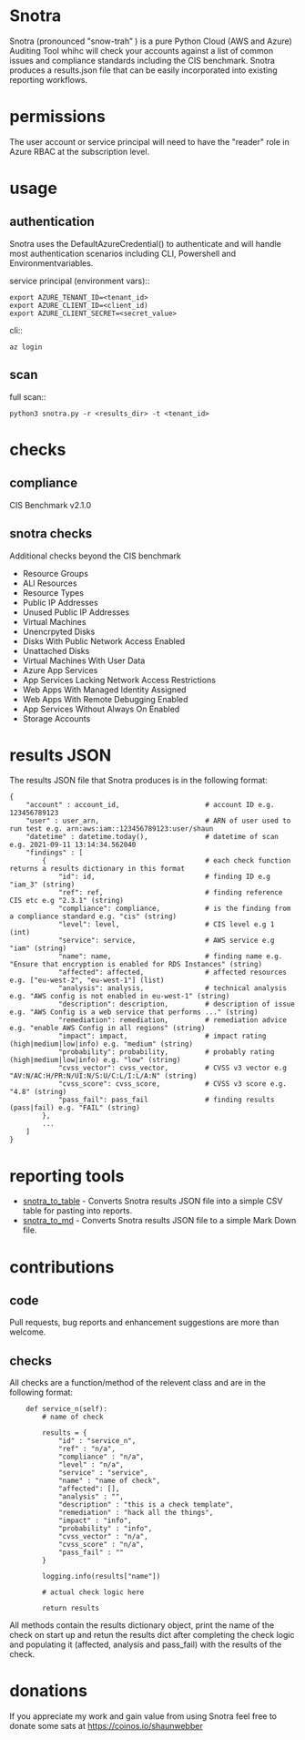 Snotra
======
Snotra (pronounced "snow-trah” ) is a pure Python Cloud (AWS and Azure) Auditing Tool whihc will check your accounts against a list of common issues and compliance standards including the CIS benchmark. Snotra produces a results.json file that can be easily incorporated into existing reporting workflows.

permissions
===========
The user account or service principal will need to have the "reader" role in Azure RBAC at the subscription level.

usage
=====

authentication
--------------
Snotra uses the DefaultAzureCredential() to authenticate and will handle most authentication scenarios including CLI, Powershell and Environmentvariables. 


service principal (environment vars)::

    export AZURE_TENANT_ID=<tenant_id>
    export AZURE_CLIENT_ID=<client_id)
    export AZURE_CLIENT_SECRET=<secret_value>

cli::

    az login

scan
----
full scan::

    python3 snotra.py -r <results_dir> -t <tenant_id>

checks
======
compliance
----------
CIS Benchmark v2.1.0

snotra checks
-------------
Additional checks beyond the CIS benchmark

- Resource Groups
- ALl Resources
- Resource Types
- Public IP Addresses
- Unused Public IP Addresses
- Virtual Machines
- Unencrpyted Disks
- Disks With Public Network Access Enabled
- Unattached Disks
- Virtual Machines With User Data
- Azure App Services
- App Services Lacking Network Access Restrictions
- Web Apps With Managed Identity Assigned
- Web Apps With Remote Debugging Enabled
- App Services Without Always On Enabled
- Storage Accounts

results JSON
============
The results JSON file that Snotra produces is in the following format:
```
{
    "account" : account_id,                     # account ID e.g. 123456789123
    "user" : user_arn,                          # ARN of user used to run test e.g. arn:aws:iam::123456789123:user/shaun
    "datetime" : datetime.today(),              # datetime of scan e.g. 2021-09-11 13:14:34.562040
    "findings" : [
        {                                       # each check function returns a results dictionary in this format
            "id": id,                           # finding ID e.g "iam_3" (string)
            "ref": ref,                         # finding reference CIS etc e.g "2.3.1" (string)
            "compliance": compliance,           # is the finding from a compliance standard e.g. "cis" (string)
            "level": level,                     # CIS level e.g 1 (int)
            "service": service,                 # AWS service e.g "iam" (string)
            "name": name,                       # finding name e.g. "Ensure that encryption is enabled for RDS Instances" (string)
            "affected": affected,               # affected resources e.g. ["eu-west-2", "eu-west-1"] (list)
            "analysis": analysis,               # technical analysis e.g. "AWS config is not enabled in eu-west-1" (string)
            "description": description,         # description of issue e.g. "AWS Config is a web service that performs ..." (string)
            "remediation": remediation,         # remediation advice e.g. "enable AWS Config in all regions" (string)
            "impact": impact,                   # impact rating (high|medium|low|info) e.g. "medium" (string)
            "probability": probability,         # probably rating (high|medium|low|info) e.g. "low" (string)
            "cvss_vector": cvss_vector,         # CVSS v3 vector e.g "AV:N/AC:H/PR:N/UI:N/S:U/C:L/I:L/A:N" (string)
            "cvss_score": cvss_score,           # CVSS v3 score e.g. "4.8" (string)
            "pass_fail": pass_fail              # finding results (pass|fail) e.g. "FAIL" (string)
        },
        ...
    ]
}
```
reporting tools
===============
* [snotra_to_table](https://github.com/shaunography/snotra_to_table) - Converts Snotra results JSON file into a simple CSV table for pasting into reports.
* [snotra_to_md](https://github.com/shaunography/snotra_to_md) - Converts Snotra results JSON file to a simple Mark Down file.

contributions
=============
code
----
Pull requests, bug reports and enhancement suggestions are more than welcome.

checks
------
All checks are a function/method of the relevent class and are in the following format:

```
    def service_n(self):
        # name of check
        
        results = {
            "id" : "service_n",
            "ref" : "n/a",
            "compliance" : "n/a",
            "level" : "n/a",
            "service" : "service",
            "name" : "name of check",
            "affected": [],
            "analysis" : "",
            "description" : "this is a check template",
            "remediation" : "hack all the things",
            "impact" : "info",
            "probability" : "info",
            "cvss_vector" : "n/a",
            "cvss_score" : "n/a",
            "pass_fail" : ""
        }

        logging.info(results["name"])

        # actual check logic here

        return results
```

All methods contain the results dictionary object, print the name of the check on start up and retun the results dict after completing the check logic and populating it (affected, analysis and pass_fail) with the results of the check. 

donations
=========
If you appreciate my work and gain value from using Snotra feel free to donate some sats at https://coinos.io/shaunwebber
